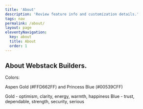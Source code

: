```yaml
---
title: 'About'
description: 'Review feature info and customization details.'
tags: nav
permalink: /about/
layout: page
eleventyNavigation:
  key: about
  title: About
  order: 1
---
```


## About Webstack Builders.

Colors:

Aspen Gold (#FFD662FF) and Princess Blue (#00539CFF)

Gold - optimism, clarity, energy, warmth, happiness
Blue - trust, dependable, strength, security, serious
